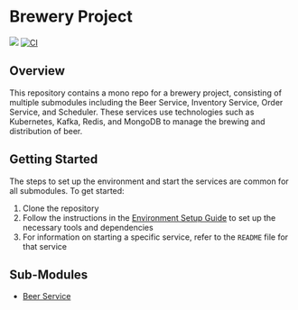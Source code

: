 # Brewery Project

![](https://img.shields.io/badge/Java-17-brightgreen)
[![CI](../../actions/workflows/maven.yml/badge.svg)](../../actions/workflows/maven.yml)

## Overview

This repository contains a mono repo for a brewery project, consisting of multiple submodules including the Beer
Service, Inventory Service, Order Service, and Scheduler. These services use technologies such as Kubernetes, Kafka,
Redis, and MongoDB to manage the brewing and distribution of beer.

## Getting Started

The steps to set up the environment and start the services are common for all submodules. To get started:

1. Clone the repository
2. Follow the instructions in the [Environment Setup Guide](./docker/README.md) to set up the necessary tools and
   dependencies
3. For information on starting a specific service, refer to the `README` file for that service

## Sub-Modules

- [Beer Service](./beer-service/README.md)